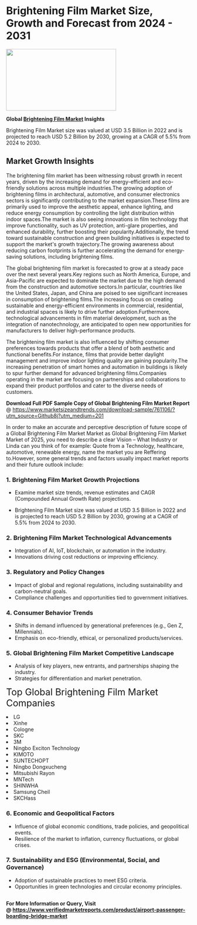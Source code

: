 <H1>Brightening Film Market Size, Growth and Forecast from 2024 - 2031</H1><img class="aligncenter size-medium wp-image-584254" src="https://thirdeyenews.in/wp-content/uploads/2024/09/Global-Market-Research-300x168.jpeg" alt="" width="300" height="168" /><p><strong>Global&nbsp;<a href="https://www.marketsizeandtrends.com/download-sample/761106/?utm_source=Github8j?utm_medium=201">Brightening Film Market</a> Insights</strong></p><p>Brightening Film Market size was valued at USD 3.5 Billion in 2022 and is projected to reach USD 5.2 Billion by 2030, growing at a CAGR of 5.5% from 2024 to 2030.</p><p><h2>Market Growth Insights</h2> <p>The brightening film market has been witnessing robust growth in recent years, driven by the increasing demand for energy-efficient and eco-friendly solutions across multiple industries.The growing adoption of brightening films in architectural, automotive, and consumer electronics sectors is significantly contributing to the market expansion.These films are primarily used to improve the aesthetic appeal, enhance lighting, and reduce energy consumption by controlling the light distribution within indoor spaces.The market is also seeing innovations in film technology that improve functionality, such as UV protection, anti-glare properties, and enhanced durability, further boosting their popularity.Additionally, the trend toward sustainable construction and green building initiatives is expected to support the market's growth trajectory.The growing awareness about reducing carbon footprints is further accelerating the demand for energy-saving solutions, including brightening films.</p> <p>The global brightening film market is forecasted to grow at a steady pace over the next several years.Key regions such as North America, Europe, and Asia-Pacific are expected to dominate the market due to the high demand from the construction and automotive sectors.In particular, countries like the United States, Japan, and China are poised to see significant increases in consumption of brightening films.The increasing focus on creating sustainable and energy-efficient environments in commercial, residential, and industrial spaces is likely to drive further adoption.Furthermore, technological advancements in film material development, such as the integration of nanotechnology, are anticipated to open new opportunities for manufacturers to deliver high-performance products.<p>The brightening film market is also influenced by shifting consumer preferences towards products that offer a blend of both aesthetic and functional benefits.For instance, films that provide better daylight management and improve indoor lighting quality are gaining popularity.The increasing penetration of smart homes and automation in buildings is likely to spur further demand for advanced brightening films.Companies operating in the market are focusing on partnerships and collaborations to expand their product portfolios and cater to the diverse needs of customers.</p> <p><span class=""><strong>Download Full PDF Sample Copy of Global Brightening Film Market Report</strong> @ <a href="https://www.marketsizeandtrends.com/download-sample/761106/?utm_source=Github8j?utm_medium=201" target="_blank">https://www.marketsizeandtrends.com/download-sample/761106/?utm_source=Github8j?utm_medium=201</a></span></p><p>In order to make an accurate and perceptive description of future scope of a Global&nbsp;Brightening Film Market Market as Global&nbsp;Brightening Film Market Market of 2025, you need to describe a clear Vision &ndash; What Industry or Linda can you think of for example: Quote from a Technology, healthcare, automotive, renewable energy, name the market you are Reffering to.However, some general trends and factors usually impact market reports and their future outlook include:</p><h3>1.&nbsp;<strong>Brightening Film Market Growth Projections</strong></h3><ul><li>Examine market size trends, revenue estimates and CAGR (Compounded Annual Growth Rate) projections.</li><li><p>Brightening Film Market size was valued at USD 3.5 Billion in 2022 and is projected to reach USD 5.2 Billion by 2030, growing at a CAGR of 5.5% from 2024 to 2030.</p></li></ul><h3>2.&nbsp;<strong>Brightening Film Market Technological Advancements</strong></h3><ul><li>Integration of AI, IoT, blockchain, or automation in the industry.</li><li>Innovations driving cost reductions or improving efficiency.</li></ul><h3>3.&nbsp;<strong>Regulatory and Policy Changes</strong></h3><ul><li>Impact of global and regional regulations, including sustainability and carbon-neutral goals.</li><li>Compliance challenges and opportunities tied to government initiatives.</li></ul><h3>4.&nbsp;<strong>Consumer Behavior Trends</strong></h3><ul><li>Shifts in demand influenced by generational preferences (e.g., Gen Z, Millennials).</li><li>Emphasis on eco-friendly, ethical, or personalized products/services.</li></ul><h3>5.&nbsp;<strong>Global Brightening Film Market Competitive Landscape</strong></h3><ul><li>Analysis of key players, new entrants, and partnerships shaping the industry.</li><li>Strategies for differentiation and market penetration.</li></ul><p data-pm-slice="1 1 []"><span style="color: inherit; font-family: inherit; font-size: 25px;">Top Global Brightening Film Market Companies</span></p><div class="" data-test-id=""><p><li>LG</li><li> Xinhe</li><li> Cologne</li><li> SKC</li><li> 3M</li><li> Ningbo Exciton Technology</li><li> KIMOTO</li><li> SUNTECHOPT</li><li> Ningbo Dongxucheng</li><li> Mitsubishi Rayon</li><li> MNTech</li><li> SHINWHA</li><li> Samsung Cheil</li><li> SKCHass</li></p></div><h3>6.&nbsp;<strong>Economic and Geopolitical Factors</strong></h3><ul><li>Influence of global economic conditions, trade policies, and geopolitical events.</li><li>Resilience of the market to inflation, currency fluctuations, or global crises.</li></ul><h3>7.&nbsp;<strong>Sustainability and ESG (Environmental, Social, and Governance)</strong></h3><ul><li>Adoption of sustainable practices to meet ESG criteria.</li><li>Opportunities in green technologies and circular economy principles.</li></ul><h2><strong style="font-size: 14px;">For More Information or Query, Visit @&nbsp;</strong><a style="background-color: #ffffff; font-size: 14px;" href="https://www.marketsizeandtrends.com/report/brightening-film-market/" target="_blank">https://www.verifiedmarketreports.com/product/airport-passenger-boarding-bridge-market</a></h2>